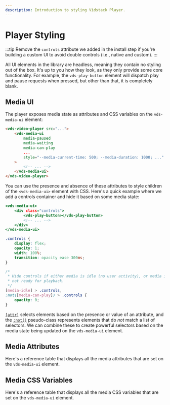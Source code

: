 ```yaml
---
description: Introduction to styling Vidstack Player.
---
```


# Player Styling

:::tip
Remove the `controls` attribute we added in the install step if you're building a custom UI to
avoid double controls (i.e., native and custom).
:::

All UI elements in the library are headless, meaning they contain no styling out of the box. It's
up to you how they look, as they only provide some core functionality. For example,
the `vds-play-button` element will dispatch play and pause requests when pressed, but other than
that, it is completely blank.

## Media UI

The player exposes media state as attributes and CSS variables on the `vds-media-ui` element:

```html
<vds-video-player src="...">
	<vds-media-ui
		media-paused
		media-waiting
		media-can-play
		...
		style="--media-current-time: 500; --media-duration: 1000; ..."
	>
		<!-- ... -->
	</vds-media-ui>
</vds-video-player>
```

You can use the presence and absence of these attributes to style children of the
`<vds-media-ui>` element with CSS. Here's a quick example where we add a controls container and
hide it based on some media state:

```html:title=player.html
<vds-media-ui>
	<div class="controls">
		<vds-play-button></vds-play-button>
		<!-- ... -->
	</div>
</vds-media-ui>
```

```css:title=player.css
.controls {
	display: flex;
	opacity: 1;
	width: 100%;
	transition: opacity ease 300ms;
}

/*
 * Hide controls if either media is idle (no user activity), or media is
 * not ready for playback.
 */
[media-idle] > .controls,
:not([media-can-play]) > .controls {
	opacity: 0;
}
```

[`[attr]`](https://developer.mozilla.org/en-US/docs/Web/CSS/Attribute_selectors) selects
elements based on the presence or value of an attribute, and the [`:not()`](https://developer.mozilla.org/en-US/docs/Web/CSS/:not)
pseudo-class represents elements that do _not_ match a list of selectors. We can combine these to
create powerful selectors based on the media state being updated on the `vds-media-ui` element.

## Media Attributes

Here's a reference table that displays all the media attributes that are set on the `vds-media-ui`
element.

<script>
import MediaAttrsTable from '$components/reference/MediaAttrsTable.md';
</script>

<MediaAttrsTable  />

## Media CSS Variables

Here's a reference table that displays all the media CSS variables that are set on the `vds-media-ui`
element.

<script>
import MediaVarsTable from '$components/reference/MediaVarsTable.md';
</script>

<MediaVarsTable />
